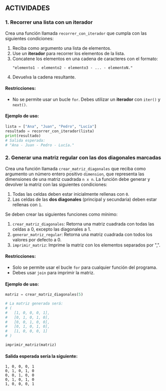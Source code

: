 ## ACTIVIDADES

### **1. Recorrer una lista con un iterador**

Crea una función llamada `recorrer_con_iterador` que cumpla con las siguientes condiciones:

   1. Reciba como argumento una lista de elementos.
   2. Use un **iterador** para recorrer los elementos de la lista.
   3. Concatene los elementos en una cadena de caracteres con el formato:
      ```
      "elemento1 - elemento2 - elemento3 - ... - elementoN."
      ```
   4. Devuelva la cadena resultante.

#### **Restricciones:**

- No se permite usar un bucle `for`. Debes utilizar un **iterador** con `iter()` y `next()`.

#### **Ejemplo de uso:**

```python
lista = ["Ana", "Juan", "Pedro", "Lucía"]
resultado = recorrer_con_iterador(lista)
print(resultado)
# Salida esperada:
# "Ana - Juan - Pedro - Lucía."
```

### **2. Generar una matriz regular con las dos diagonales marcadas**

Crea una función llamada `crear_matriz_diagonales` que reciba como argumento un número entero positivo `dimension`, que representa las dimensiones de una matriz cuadrada `n x n`. La función debe generar y devolver la matriz con las siguientes condiciones:

   1. Todas las celdas deben estar inicialmente rellenas con `0`.
   2. Las celdas de las **dos diagonales** (principal y secundaria) deben estar rellenas con `1`.

Se deben crear las siguientes funciones como mínimo:

   1. `crear_matriz_diagonales`: Retorna una matriz cuadrada con todas las celdas a 0, excepto las diagonales a 1.
   2. `generar_matriz_regular`: Retorna una matriz cuadrada con todos los valores por defecto a 0.
   3. `imprimir_matriz`: Imprime la matriz con los elementos separados por ",".

#### **Restricciones:**

- Solo se permite usar el bucle `for` para cualquier función del programa.
- Debes usar `join` para imprimir la matriz.

#### **Ejemplo de uso:**

```python
matriz = crear_matriz_diagonales(5)

# La matriz generada será:
# (
#   [1, 0, 0, 0, 1],
#   [0, 1, 0, 1, 0],
#   [0, 0, 1, 0, 0],
#   [0, 1, 0, 1, 0],
#   [1, 0, 0, 0, 1]
# )

imprimir_matriz(matriz)
```

#### **Salida esperada sería la siguiente:**
```
1, 0, 0, 0, 1
0, 1, 0, 1, 0
0, 0, 1, 0, 0
0, 1, 0, 1, 0
1, 0, 0, 0, 1
```
